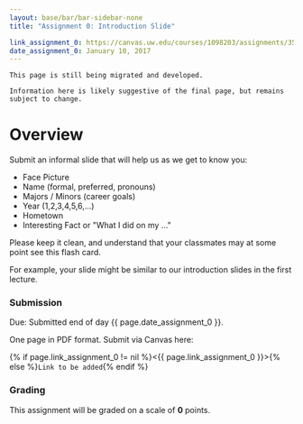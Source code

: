 ```yaml
---
layout: base/bar/bar-sidebar-none
title: "Assignment 0: Introduction Slide"

link_assignment_0: https://canvas.uw.edu/courses/1098203/assignments/3522037
date_assignment_0: January 10, 2017
---
```


`This page is still being migrated and developed.`

`Information here is likely suggestive of the final page, but remains subject to change.`

# Overview

Submit an informal slide that will help us as we get to know you:

- Face Picture
- Name (formal, preferred, pronouns)
- Majors / Minors (career goals)
- Year (1,2,3,4,5,6,...)
- Hometown
- Interesting Fact or "What I did on my ..."

Please keep it clean, and understand that your classmates may at some point see this flash card.

For example, your slide might be similar to our introduction slides in the first lecture.

### Submission

Due: Submitted end of day {{ page.date_assignment_0 }}.

One page in PDF format. Submit via Canvas here:

{% if page.link_assignment_0 != nil %}<{{ page.link_assignment_0 }}>{% else %}`Link to be added`{% endif %}

### Grading

This assignment will be graded on a scale of __0__ points. 
